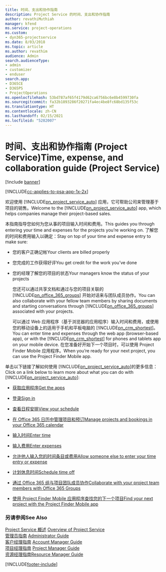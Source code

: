 ```yaml
---
title: 时间、支出和协作指南
description: Project Service 的时间、支出和协作指南
author: revathiMuthiah
manager: kfend
ms.service: project-operations
ms.custom:
- dyn365-projectservice
ms.date: 8/03/2018
ms.topic: article
ms.author: revathim
audience: Admin
search.audienceType:
- admin
- customizer
- enduser
search.app:
- D365CE
- D365PS
- ProjectOperations
ms.openlocfilehash: 53bd787af65f4179d62ca6756bc6e8b4599730fa
ms.sourcegitcommit: fa32b1893286f20271fa4ec4be8fc68bd135f53c
ms.translationtype: HT
ms.contentlocale: zh-CN
ms.lasthandoff: 02/15/2021
ms.locfileid: "5282007"
---
```

# <a name="time-expense-and-collaboration-guide-project-service"></a><span data-ttu-id="ea75f-103">时间、支出和协作指南 (Project Service)</span><span class="sxs-lookup"><span data-stu-id="ea75f-103">Time, expense, and collaboration guide (Project Service)</span></span>

[!include [banner](../includes/psa-now-project-operations.md)]

[!INCLUDE[cc-applies-to-psa-app-1x-2x](../includes/cc-applies-to-psa-app-1x-2x.md)]

<span data-ttu-id="ea75f-104">欢迎使用 [!INCLUDE[pn_project_service_auto](../includes/pn-project-service-auto.md)] 应用，它可帮助公司来管理基于项目的销售。</span><span class="sxs-lookup"><span data-stu-id="ea75f-104">Welcome to the [!INCLUDE[pn_project_service_auto](../includes/pn-project-service-auto.md)] app, which helps companies manage their project-based sales.</span></span> 
  
 <span data-ttu-id="ea75f-105">本指南指导您如何为您从事的项目输入时间和费用。</span><span class="sxs-lookup"><span data-stu-id="ea75f-105">This guides you through entering your time and expenses for the projects you’re working on.</span></span> <span data-ttu-id="ea75f-106">了解您的时间和费用输入以确定：</span><span class="sxs-lookup"><span data-stu-id="ea75f-106">Stay on top of your time and expense entry to make sure:</span></span>  
  
- <span data-ttu-id="ea75f-107">您的客户正确记帐</span><span class="sxs-lookup"><span data-stu-id="ea75f-107">Your clients are billed properly</span></span>  
  
- <span data-ttu-id="ea75f-108">您完成的工作获得好评</span><span class="sxs-lookup"><span data-stu-id="ea75f-108">You get credit for the work you’ve done</span></span>  
  
- <span data-ttu-id="ea75f-109">您的经理了解您的项目的状态</span><span class="sxs-lookup"><span data-stu-id="ea75f-109">Your managers know the status of your projects</span></span>  
  
  <span data-ttu-id="ea75f-110">您还可以通过共享文档和通过与您的项目关联的 [!INCLUDE[pn_office_365_groups](../includes/pn-office-365-groups.md)] 开始对话来与团队成员协作。</span><span class="sxs-lookup"><span data-stu-id="ea75f-110">You can also collaborate with your fellow team members by sharing documents and starting conversations through [!INCLUDE[pn_office_365_groups](../includes/pn-office-365-groups.md)] associated with your projects.</span></span>  
  
  <span data-ttu-id="ea75f-111">可以通过 Web 应用程序（基于浏览器的应用程序）输入时间和费用，或使用您的移动设备上的适用于手机和平板电脑的 [!INCLUDE[pn_crm_shortest](../includes/pn-crm-shortest.md)]。</span><span class="sxs-lookup"><span data-stu-id="ea75f-111">You can enter time and expenses through the web app (browser-based app), or with the [!INCLUDE[pn_crm_shortest](../includes/pn-crm-shortest.md)] for phones and tablets app on your mobile device.</span></span> <span data-ttu-id="ea75f-112">在您准备好开始下一个项目时，可以使用 Project Finder Mobile 应用程序。</span><span class="sxs-lookup"><span data-stu-id="ea75f-112">When you’re ready for your next project, you can use the Project Finder Mobile app.</span></span>  
  
<span data-ttu-id="ea75f-113">单击以下链接了解如何使用 [!INCLUDE[pn_project_service_auto](../includes/pn-project-service-auto.md)]的更多信息：</span><span class="sxs-lookup"><span data-stu-id="ea75f-113">Click on a link below to learn more about what you can do with [!INCLUDE[pn_project_service_auto](../includes/pn-project-service-auto.md)]:</span></span>  
  
-   [<span data-ttu-id="ea75f-114">获取应用程序</span><span class="sxs-lookup"><span data-stu-id="ea75f-114">Get the apps</span></span>](../psa/get-apps.md)  
  
-   [<span data-ttu-id="ea75f-115">登录</span><span class="sxs-lookup"><span data-stu-id="ea75f-115">Sign in</span></span>](../psa/sign-in.md)  
  
-   [<span data-ttu-id="ea75f-116">查看日程安排</span><span class="sxs-lookup"><span data-stu-id="ea75f-116">View your schedule</span></span>](../psa/view-schedule.md)  
  
-   [<span data-ttu-id="ea75f-117">在 Office 365 日历中管理项目和预订</span><span class="sxs-lookup"><span data-stu-id="ea75f-117">Manage projects and bookings in your Office 365 calendar</span></span>](../psa/manage-project-bookings-office-365-calendar.md)  
  
-   [<span data-ttu-id="ea75f-118">输入时间</span><span class="sxs-lookup"><span data-stu-id="ea75f-118">Enter time</span></span>](../psa/enter-time.md)  
  
-   [<span data-ttu-id="ea75f-119">输入费用</span><span class="sxs-lookup"><span data-stu-id="ea75f-119">Enter expenses</span></span>](../psa/enter-expenses.md)  
  
-   [<span data-ttu-id="ea75f-120">允许他人输入您的时间条目或费用</span><span class="sxs-lookup"><span data-stu-id="ea75f-120">Allow someone else to enter your time entry or expense</span></span>](../psa/allow-someone-else-enter-time-entry-expense.md)  
  
-   [<span data-ttu-id="ea75f-121">计划休息时间</span><span class="sxs-lookup"><span data-stu-id="ea75f-121">Schedule time off</span></span>](../psa/schedule-time-off.md)  
  
-   [<span data-ttu-id="ea75f-122">通过 Office 365 组与项目团队成员协作</span><span class="sxs-lookup"><span data-stu-id="ea75f-122">Collaborate with your project team members with Office 365 Groups</span></span>](../psa/collaborate-project-team-members-office-365-groups.md)  
  
-   [<span data-ttu-id="ea75f-123">使用 Project Finder Mobile 应用程序查找您的下一个项目</span><span class="sxs-lookup"><span data-stu-id="ea75f-123">Find your next project with the Project Finder Mobile app</span></span>](../psa/find-next-project-finder-mobile-app.md)  
  
### <a name="see-also"></a><span data-ttu-id="ea75f-124">另请参阅</span><span class="sxs-lookup"><span data-stu-id="ea75f-124">See Also</span></span>  
 <span data-ttu-id="ea75f-125">[Project Service 概述](../psa/overview.md) </span><span class="sxs-lookup"><span data-stu-id="ea75f-125">[Overview of Project Service](../psa/overview.md) </span></span>  
 <span data-ttu-id="ea75f-126">[管理员指南](../psa/admin-guide.md) </span><span class="sxs-lookup"><span data-stu-id="ea75f-126">[Administrator Guide](../psa/admin-guide.md) </span></span>  
 <span data-ttu-id="ea75f-127">[客户经理指南](../psa/account-manager-guide.md) </span><span class="sxs-lookup"><span data-stu-id="ea75f-127">[Account Manager Guide](../psa/account-manager-guide.md) </span></span>  
 <span data-ttu-id="ea75f-128">[项目经理指南](../psa/project-manager-guide.md) </span><span class="sxs-lookup"><span data-stu-id="ea75f-128">[Project Manager Guide](../psa/project-manager-guide.md) </span></span>  
 [<span data-ttu-id="ea75f-129">资源经理指南</span><span class="sxs-lookup"><span data-stu-id="ea75f-129">Resource Manager Guide</span></span>](../psa/resource-manager-guide.md)   


[!INCLUDE[footer-include](../includes/footer-banner.md)]